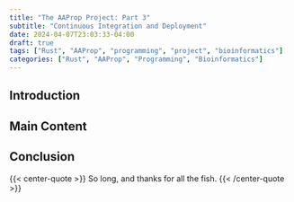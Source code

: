 ```yaml
---
title: "The AAProp Project: Part 3"
subtitle: "Continuous Integration and Deployment"
date: 2024-04-07T23:03:33-04:00
draft: true
tags: ["Rust", "AAProp", "programming", "project", "bioinformatics"]
categories: ["Rust", "AAProp", "Programming", "Bioinformatics"]
---
```


## Introduction

<!-- Write the introduction here -->

## Main Content

<!-- Write the main content here -->

## Conclusion

<!-- Write the conclusion here -->

{{< center-quote >}}
So long, and thanks for all the fish.
{{< /center-quote >}}
